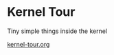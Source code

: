 Kernel Tour
=============================

Tiny simple things inside the kernel

[kernel-tour.org](https://kernel-tour.org)
